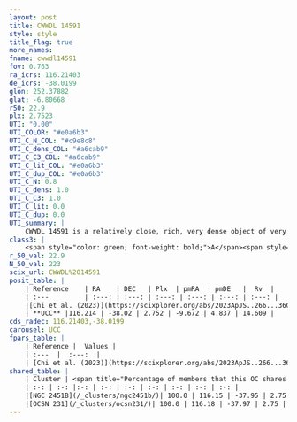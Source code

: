 ```yaml
---
layout: post
title: CWWDL 14591
style: style
title_flag: true
more_names: 
fname: cwwdl14591
fov: 0.763
ra_icrs: 116.21403
de_icrs: -38.0199
glon: 252.37882
glat: -6.80668
r50: 22.9
plx: 2.7523
UTI: "0.00"
UTI_COLOR: "#e0a6b3"
UTI_C_N_COL: "#c9e8c8"
UTI_C_dens_COL: "#a6cab9"
UTI_C_C3_COL: "#a6cab9"
UTI_C_lit_COL: "#e0a6b3"
UTI_C_dup_COL: "#e0a6b3"
UTI_C_N: 0.8
UTI_C_dens: 1.0
UTI_C_C3: 1.0
UTI_C_lit: 0.0
UTI_C_dup: 0.0
UTI_summary: |
    CWWDL 14591 is a relatively close, rich, very dense object of very high C3 quality. It was recently reported in the literature.<br><br><span style="color: #99180f; font-weight: bold;">Warning: </span>This is very likely a duplicate object, which shares a large percentage of members with at least one previously reported entry.
class3: |
    <span style="color: green; font-weight: bold;">A</span><span style="color: green; font-weight: bold;">A</span>
r_50_val: 22.9
N_50_val: 223
scix_url: CWWDL%2014591
posit_table: |
    | Reference    | RA    | DEC   | Plx  | pmRA  | pmDE   |  Rv  |
    | :---         | :---: | :---: | :---: | :---: | :---: | :---: |
    |[Chi et al. (2023)](https://scixplorer.org/abs/2023ApJS..266...36C) | 116.261 | -38.01 | 2.758 | -9.732 | 4.819 | 12.991 |
    | **UCC** |116.214 | -38.02 | 2.752 | -9.672 | 4.837 | 14.609 | 
cds_radec: 116.21403,-38.0199
carousel: UCC
fpars_table: |
    | Reference |  Values |
    | :---  |  :---:  |
    | [Chi et al. (2023)](https://scixplorer.org/abs/2023ApJS..266...36C) | `logAge=6.51, Z=0.02` |
shared_table: |
    | Cluster | <span title="Percentage of members that this OC shares with the ones listed">%</span>   | RA   | DEC   | Plx   | pmRA  | pmDE  | Rv | UTI |
    | :-: | :-: |:-: | :-: | :-: | :-: | :-: | :-: | :-: |
    |[NGC 2451B](/_clusters/ngc2451b/)| 100.0 | 116.15 | -37.95 | 2.75 | -9.62 | 4.81 | 14.49 |0.98 |
    |[OCSN 231](/_clusters/ocsn231/)| 100.0 | 116.18 | -37.97 | 2.75 | -9.63 | 4.83 | 14.5 |0.0 |
---
```

